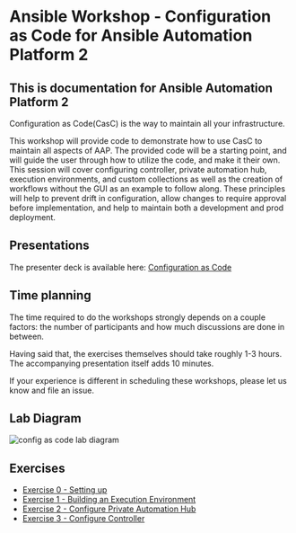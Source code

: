 # Ansible Workshop - Configuration as Code for Ansible Automation Platform 2

<!-- **Read this in other languages**:
<br>![uk](../../images/uk.png) [English](README.md),  ![japan](../../images/japan.png)[日本語](README.ja.md), ![france](../../images/fr.png) [Français](README.fr.md).
<br> -->

## **This is documentation for Ansible Automation Platform 2**

Configuration as Code(CasC) is the way to maintain all your infrastructure.

This workshop will provide code to demonstrate how to use CasC to maintain all aspects of AAP. The provided code will be a starting point, and will guide the user through how to utilize the code, and make it their own. This session will cover configuring controller, private automation hub, execution environments, and custom collections as well as the creation of workflows without the GUI as an example to follow along. These principles will help to prevent drift in configuration, allow changes to require approval before implementation, and help to maintain both a development and prod deployment.

## Presentations

The presenter deck is available here:
[Configuration as Code](../../decks/config_as_code.pdf)

## Time planning

The time required to do the workshops strongly depends on a couple factors: the number of participants and how much discussions are done in between.

Having said that, the exercises themselves should take roughly 1-3 hours. The accompanying presentation itself adds 10 minutes.

If your experience is different in scheduling these workshops, please let us know and file an issue.

## Lab Diagram

![config as code lab diagram](../../images/config_as_code_diagram.png)

## Exercises

* [Exercise 0 - Setting up](./0-setup/README.md)
* [Exercise 1 - Building an Execution Environment](./1-ee/README.md)
* [Exercise 2 - Configure Private Automation Hub](./2-pah/README.md)
* [Exercise 3 - Configure Controller](./3-controller/README.md)
<!-- * [Exercise 4 - Automation Controller projects](./4-workflows/README.md) -->

